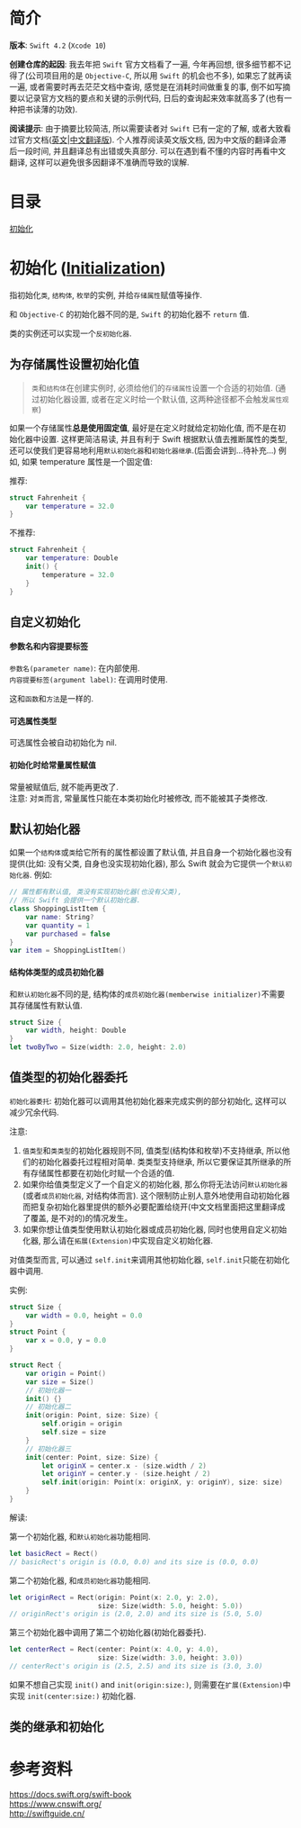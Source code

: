 
# 简介

**版本**: `Swift 4.2` (`Xcode 10`)  

**创建仓库的起因**: 我去年把 `Swift` 官方文档看了一遍, 今年再回想, 很多细节都不记得了(公司项目用的是 `Objective-C`, 所以用 `Swift` 的机会也不多), 如果忘了就再读一遍, 或者需要时再去茫茫文档中查询, 感觉是在消耗时间做重复的事, 倒不如写摘要以记录官方文档的要点和关键的示例代码, 日后的查询起来效率就高多了(也有一种把书读薄的功效).
 
**阅读提示**: 由于摘要比较简洁, 所以需要读者对 `Swift` 已有一定的了解, 或者大致看过官方文档([英文](https://docs.swift.org/swift-book)|[中文翻译版](https://www.cnswift.org/)). 个人推荐阅读英文版文档, 因为中文版的翻译会滞后一段时间, 并且翻译总有出错或失真部分. 可以在遇到看不懂的内容时再看中文翻译, 这样可以避免很多因翻译不准确而导致的误解.

# 目录

[初始化](https://github.com/Huang-Libo/Swift-Digest#%E5%88%9D%E5%A7%8B%E5%8C%96-initialization)

# 初始化 ([Initialization](https://docs.swift.org/swift-book/LanguageGuide/Initialization.html))

指初始化`类`, `结构体`, `枚举`的实例, 并给`存储属性`赋值等操作.

和 `Objective-C` 的初始化器不同的是, `Swift` 的初始化器不 `return` 值.

类的实例还可以实现一个`反初始化器`.

## 为存储属性设置初始化值

> `类`和`结构体`在创建实例时, 必须给他们的`存储属性`设置一个合适的初始值. (通过初始化器设置, 或者在定义时给一个默认值, 这两种途径都不会触发`属性观察`)  

如果一个存储属性**总是使用固定值**, 最好是在定义时就给定初始化值, 而不是在初始化器中设置. 这样更简洁易读, 并且有利于 Swift 根据默认值去推断属性的类型, 还可以使我们更容易地利用`默认初始化器`和`初始化器继承`.(后面会讲到...待补充...) 例如, 如果 temperature 属性是一个固定值:


推荐:

```swift
struct Fahrenheit {
    var temperature = 32.0
}
```

不推荐:

```swift
struct Fahrenheit {
    var temperature: Double
    init() {
        temperature = 32.0
    }
}
```

## 自定义初始化

#### 参数名和内容提要标签

`参数名(parameter name)`: 在内部使用.  
`内容提要标签(argument label)`: 在调用时使用.  

这和`函数`和`方法`是一样的.

#### 可选属性类型

可选属性会被自动初始化为 nil.  

#### 初始化时给常量属性赋值

常量被赋值后, 就不能再更改了.   
注意: 对`类`而言, 常量属性只能在本类初始化时被修改, 而不能被其子类修改.  

## 默认初始化器

如果一个`结构体`或`类`给它所有的属性都设置了默认值, 并且自身一个初始化器也没有提供(比如: 没有父类, 自身也没实现初始化器), 那么 Swift 就会为它提供一个`默认初始化器`. 例如:

```swift
// 属性都有默认值, 类没有实现初始化器(也没有父类), 
// 所以 Swift 会提供一个默认初始化器.
class ShoppingListItem {
    var name: String?
    var quantity = 1
    var purchased = false
}
var item = ShoppingListItem()
```

#### 结构体类型的成员初始化器

和`默认初始化器`不同的是, 结构体的`成员初始化器(memberwise initializer)`不需要其存储属性有默认值. 

```swift
struct Size {
    var width, height: Double
}
let twoByTwo = Size(width: 2.0, height: 2.0)
```

## 值类型的初始化器委托

`初始化器委托`: 初始化器可以调用其他初始化器来完成实例的部分初始化, 这样可以减少冗余代码.  

注意: 
1. `值类型`和`类类型`的初始化器规则不同, 值类型(结构体和枚举)不支持继承, 所以他们的初始化器委托过程相对简单. 类类型支持继承, 所以它要保证其所继承的所有存储属性都要在初始化时赋一个合适的值.
2. 如果你给值类型定义了一个自定义的初始化器, 那么你将无法访问`默认初始化器`(或者`成员初始化器`, 对结构体而言). 这个限制防止别人意外地使用自动初始化器而把复杂初始化器里提供的额外必要配置给绕开(中文文档里面把这里翻译成了覆盖, 是不对的)的情况发生。
3. 如果你想让值类型使用默认初始化器或成员初始化器, 同时也使用自定义初始化器, 那么请在`拓展(Extension)`中实现自定义初始化器.

对值类型而言, 可以通过 `self.init`来调用其他初始化器, `self.init`只能在初始化器中调用.

实例: 

```swift
struct Size {
    var width = 0.0, height = 0.0
}
struct Point {
    var x = 0.0, y = 0.0
}
```

```swift
struct Rect {
    var origin = Point()
    var size = Size()
    // 初始化器一
    init() {}
    // 初始化器二
    init(origin: Point, size: Size) {
        self.origin = origin
        self.size = size
    }
    // 初始化器三
    init(center: Point, size: Size) {
        let originX = center.x - (size.width / 2)
        let originY = center.y - (size.height / 2)
        self.init(origin: Point(x: originX, y: originY), size: size)
    }
}
```

解读:  

第一个初始化器, 和`默认初始化器`功能相同.
```swift
let basicRect = Rect()
// basicRect's origin is (0.0, 0.0) and its size is (0.0, 0.0)
```

第二个初始化器, 和`成员初始化器`功能相同.
```swift
let originRect = Rect(origin: Point(x: 2.0, y: 2.0),
                      size: Size(width: 5.0, height: 5.0))
// originRect's origin is (2.0, 2.0) and its size is (5.0, 5.0)
```

第三个初始化器中调用了第二个初始化器(初始化器委托).
```swift
let centerRect = Rect(center: Point(x: 4.0, y: 4.0),
                      size: Size(width: 3.0, height: 3.0))
// centerRect's origin is (2.5, 2.5) and its size is (3.0, 3.0)
```

如果不想自己实现 `init()` and `init(origin:size:)`, 则需要在`扩展(Extension)`中实现 `init(center:size:)` 初始化器.  

## 类的继承和初始化

# 参考资料

https://docs.swift.org/swift-book  
https://www.cnswift.org/  
http://swiftguide.cn/  


